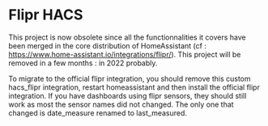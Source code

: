 # Flipr HACS

This project is now obsolete since all the functionnalities it covers have been merged in the core distribution of HomeAssistant (cf : https://www.home-assistant.io/integrations/flipr/).
This project will be removed in a few months : in 2022 probably.

To migrate to the official flipr integration, you should remove this custom hacs_flipr integration, restart homeassistant and then install the official flipr integration. If you have dashboards using flipr sensors, they should still work as most the sensor names did not changed. The only one that changed is date_measure renamed to last_measured.
